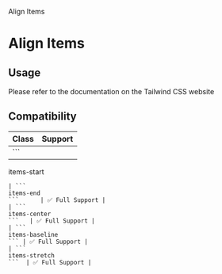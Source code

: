 Align Items

# Align Items

## Usage

Please refer to the documentation on the Tailwind CSS website

## Compatibility

| Class                  | Support        |
| ---------------------- | -------------- |
| ```
items-start
```    | ✅ Full Support |
| ```
items-end
```      | ✅ Full Support |
| ```
items-center
```   | ✅ Full Support |
| ```
items-baseline
``` | ✅ Full Support |
| ```
items-stretch
```  | ✅ Full Support |

